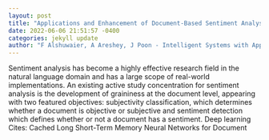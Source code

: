 ```yaml
--- 
layout: post 
title: "Applications and Enhancement of Document-Based Sentiment Analysis in Deep learning Methods: Systematic Literature Review" 
date: 2022-06-06 21:51:57 -0400 
categories: jekyll update 
author: "F Alshuwaier, A Areshey, J Poon - Intelligent Systems with Applications, 2022" 
--- 
```

Sentiment analysis has become a highly effective research field in the natural language domain and has a large scope of real-world implementations. An existing active study concentration for sentiment analysis is the development of graininess at the document level, appearing with two featured objectives: subjectivity classification, which determines whether a document is objective or subjective and sentiment detection which defines whether or not a document has a sentiment. Deep learning Cites: Cached Long Short-Term Memory Neural Networks for Document